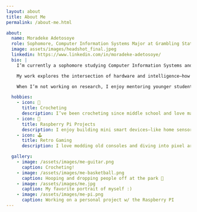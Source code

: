 ```yaml
---
layout: about
title: About Me
permalink: /about-me.html

about:
  name: Moradeke Adetosoye
  role: Sophomore, Computer Information Systems Major at Grambling State University
  image: assets/images/headshot_final.jpeg
  linkedin: https://www.linkedin.com/in/moradeke-adetosoye/
  bio: |
    I’m currently a sophomore studying Computer Information Systems and Cybersecurity at Grambling State University in Grambling, Louisiana. I expect to graduate in 2028.

    My work explores the intersection of hardware and intelligence—how wearable devices and embedded systems can help people better understand their health and environment.

    When I’m not working on research, I enjoy mentoring younger students, playing jazz trumpet, and tinkering with Raspberry Pi projects in my free time.

  hobbies:
    - icon: 🎺
      title: Crocheting
      description: I’ve been crocheting since middle school and love making clothes and accessories.
    - icon: 🤖
      title: Raspberry Pi Projects
      description: I enjoy building mini smart devices—like home sensors and wearables—using Raspberry Pi.
    - icon: 🕹️
      title: Retro Gaming
      description: I love modding old consoles and diving into pixel art games on emulators.

  gallery:
    - image: /assets/images/me-guitar.png
      caption: Crocheting!
    - image: /assets/images/me-basketball.png
      caption: Hooping and dropping people off at the park 🏀
    - image: /assets/images/me.jpg
      caption: My favorite portrait of myself :)
    - image: /assets/images/me-pi.png
      caption: Working on a personal project w/ the Raspberry PI
---
```


